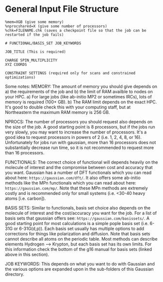 # General Input File Structure
```
%mem=XGB (give some memory)
%nprocshared=X (give some number of processors)
%chk=FILENAME.chk (saves a checkpoint file so that the job can be restarted if the job fails)

# FUNCTIONAL/BASIS_SET JOB_KEYWORDS

JOB_TITLE (This is required)

CHARGE SPIN_MULTIPLICITY
XYZ COORDS

CONSTRAINT SETTINGS (required only for scans and constrained optimizations)
```

Some notes:
MEMORY: The amount of memory you should give depends on a) the requirements of the job and b) the limit of RAM availble to nodes on your HPC. a) For large jobs (like ab-initio MP2 or sometimes IRCs), lots of memory is required (100+ GB). b) The RAM limit depends on the exact HPC. It's good to double check this with your computing staff, but at Northeastern the maximum RAM memory is 256 GB.

NPROCS: The number of processors you should request also depends on the size of the job. A good starting point is 8 processors, but if the jobs run very slowly, you may want to increase the number of processors. It's a good idea to request processors in powers of 2 (i.e. 1, 2, 4, 8, or 16). Unfortunately for jobs run with gaussian, more than 16 processors does not substantially decrease run time, so it is not recommended to request more than 16 processors.

FUNCTIONALS: The correct choice of functional will depends heavily on the molecule of interest and the compromise between cost and accuracy that you want. Gaussian has a number of DFT functionals which you can read about here: ```https://gaussian.com/dft/```. It also offers some ab-initio methods like the MPn functionals which you can read about here: ```https://gaussian.com/mp/```. Note that these MPn methods are extremely costly and is recommended only for small systems (i.e. <30-40 heavy atoms [i.e. carbon]).

BASIS SETS: Similar to functionals, basis set choice also depends on the molecule of interest and the cost/accuracy you want for the job. For a list of basis sets that gaussian offers see: ```https://gaussian.com/basissets/```. A good starting point for most calculations is a simple pople basis set (i.e. 6-31G or 6-31G(d,p)). Each basis set usually has multiple options to add corrections for things like polarization and diffusion. Note that basis sets cannot describe all atoms on the periodic table. Most methods can describe elements Hydrogen --> Krypton, but each basis set has its own limits. For this information check the bottom of the g16 manual for basis sets (linked above in this section).

JOB KEYWORDS: This depends on what you want to do with Gaussian and the various options are expanded upon in the sub-folders of this Gaussian directory. 
